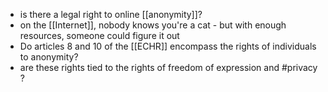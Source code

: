 - is there a legal right to online [[anonymity]]?
- on the [[Internet]], nobody knows you're a cat - but with enough resources, someone could figure it out
- Do articles 8 and 10 of the [[ECHR]] encompass the rights of individuals to anonymity?
- are these rights tied to the rights of freedom of expression and #privacy ?
